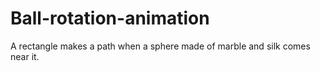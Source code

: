 # Ball-rotation-animation
A rectangle makes a path when a sphere made of marble and silk comes near it.
